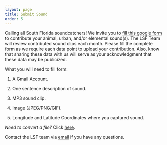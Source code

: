 ```yaml
---
layout: page
title: Submit Sound
order: 5
---
```


Calling all South Florida soundcatchers! We invite you to <a href="https://docs.google.com/forms/d/e/1FAIpQLSc1vuzaKE9fR2_XuRiq-5JJXQppUkt8Iyu5kpRn6oCFcHeEjA/viewform?usp=header">fill this google form</a> to contribute your animal, urban, and/or elemental sound(s). 
The LSF Team will review contributed sound clips each month. Please fill the complete form as we require each data point to upload your contribution. Also, know that sharing these data with us will serve as your acknowledgment that these data may be publicized. 

What you will need to fill form:

1. A Gmail Account. 

2. One sentence description of sound.

3. MP3 sound clip. 

4. Image (JPEG/PNG/GIF).

5. Longitude and Latitude Coordinates where you captured sound.

*Need to convert a file?* Click <a href="https://www.freeconvert.com/">here</a>.

Contact the LSF team via <a href="mailto:lsf0002025@gmail.com">email</a> if you have any questions. 





